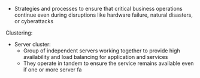 - Strategies and processes to ensure that critical business operations continue even during disruptions like hardware failure, natural disasters, or cyberattacks

Clustering:
- Server cluster:
	- Group of independent servers working together to provide high availability and load balancing for application and services
	- They operate in tandem to ensure the service remains available even if one or more server fa